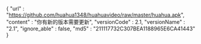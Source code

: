 {
  "url"      : "https://github.com/huahua1348/huahuavideo/raw/master/huahua.apk",
  "content"  : "你有新的版本需要更新",
  "versionCode" : 2.1,
  "versionName" : "2.1",
  "ignore_able"     : false,
  "md5"             : "211117732C307BEA1188965E6CA41443"
}

